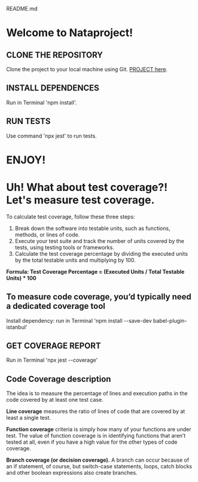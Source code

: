 README.md
# Welcome to Nataproject!
## **CLONE THE REPOSITORY**
Clone the project to your local machine using Git. [PROJECT here](https://github.com/Nata-Kir/qa_auto_3.1_unit.git).
## **INSTALL DEPENDENCES**
Run in Terminal 'npm install'.
## **RUN TESTS**
Use command 'npx jest' to run tests.
# ENJOY!
# Uh! What about test coverage?! Let's measure test coverage.
To calculate test coverage, follow these three steps:
1. Break down the software into testable units, such as functions, methods, or lines of code.
2. Execute your test suite and track the number of units covered by the tests, using testing tools or frameworks.
3. Calculate the test coverage percentage by dividing the executed units by the total testable units and multiplying by 100.

**Formula: Test Coverage Percentage = (Executed Units / Total Testable Units) * 100**

## **To measure code coverage, you’d typically need a dedicated coverage tool**
Install dependency: run in Terminal 'npm install --save-dev babel-plugin-istanbul'
## **GET COVERAGE REPORT**
Run in Terminal 'npx jest --coverage'
## Code Coverage description 
 The idea is to measure the percentage of lines and execution paths in the code covered by at least one test case. 

**Line coverage** measures the ratio of lines of code that are covered by at least a single test.

**Function coverage** criteria is simply how many of your functions are under test. The value of function coverage is in identifying functions that aren’t tested at all, even if you have a high value for the other types of code coverage.

**Branch coverage (or decision coverage).** A branch can occur because of an if statement, of course, but switch-case statements, loops, catch blocks and other boolean expressions also create branches.
